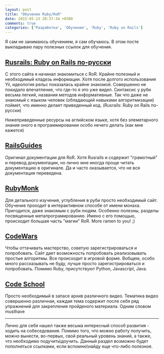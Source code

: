 ```yaml
---
layout: post
title: "Обучение Ruby/RoR"
date: 2015-05-23 20:37:34 +0300
comments: true
categories: ['Разработка', 'Обучение', 'Ruby', 'Ruby on Rails']
---
```

Я сам не занимаюсь обучением, я сам обучаюсь. В этом посте выкладываю пару полезных ссылок для обучения.
<!--more-->
[Rusrails: Ruby on Rails по-русски](http://rusrails.ru/)
-----------
С этого сайта я начинал знакомиться с RoR. Крайне полезный и необходимый кладезь информации. Хотя после долгого использования Yii, идеология рельс показалась крайне знакомой. Совершенно не покидало впечатление, что где-то я это уже видел. Синтаксис у руби весьма легкий, названия методов информативные. Так что даже не знакомый с языком человек (обладающий навыками алгоритмизации) поймет, что именно делает приведенный код. 
(Rusrails: Ruby on Rails по-русски)

Нижеприведенные ресурсы на аглийском языке, хотя без элеметарного знания оного в программировании особо нечего делать (как мне кажется)

[RailsGuides](http://guides.rubyonrails.org/index.html)
-----
Оригинал документации для RoR. Хотя Rusrails и содержит "грамотный" и перевод документации, но лично мне иногда проще читать документацию в оригинале. Да и часто оказывается, что не вся документация переведена.

[RubyMonk](https://rubymonk.com)
---
Для детального изучения, углубления в руби просто необходимый сайт. Обучение проходит в интерактивном способе от имени монаха. 
Пригодится, даже знакомым с руби людям. Особенно полезны, разделы посвященные метапрограмированию. Имено с его помощью, происходит большая часть "магии" RoR. 
More ramen to you! ;)

[CodeWars](http://www.codewars.com/)
---
Чтобы оттачивать мастерство, советую зарегистрироваться и попробовать. Сайт дает возможность попробовать реализовывать простые алгоритмы. Все происходит в игровой форме. Вобщем, особо много рассказывать не буду, лучше просто зарегистрироваться и попробовать.
Помимо Ruby, присутствуют Python, Javascript, Java.

[Code School](https://www.codeschool.com/)
---
Просто необходимый в запасе архив различного видео. Тематика видео совершенно различная, каждая тема содержит после себя ряд упражнений для закрепления пройденого материала. Одним словом musthave

---
Лично для себя нашел также весьма интересный способ развития - ходить на собеседования. Помимо того, что можно работу получить, можно вынести, во-первых, свой реальный уровень знаний, а также, что необходимо подучить\доучить. Данный раздел возможно будет пополняться ссылками, если вспомню\найду еще что-либо полезное. 
